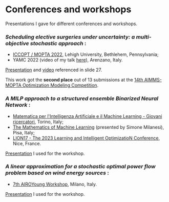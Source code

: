 # Conferences and workshops

Presentations I gave for different conferences and workshops.

### *Scheduling elective surgeries under uncertainty: a multi-objective stochastic approach* :


* [ICCOPT / MOPTA 2022](https://iccopt2022.lehigh.edu/), Lehigh University, Bethlehem, Pennsylvania;
* YAMC 2022 (video of my talk [here](https://www.youtube.com/watch?v=H0_yxyK-zK4&t=1232s)), Arenzano, Italy.

[Presentation](https://raw.githubusercontent.com/AmbrogioMB/AmbrogioMB.github.io/main/files/healthcare.pdf) and [video](https://raw.githubusercontent.com/AmbrogioMB/AmbrogioMB.github.io/main/files/demo_rec.mp4) referenced in slide 27.

This work got the **second place** out of 13 submissions at the [14th AIMMS-MOPTA Optimization Modeling Competition](https://iccopt2022.lehigh.edu/competition-and-prizes/aimms-mopta-competition/).

### *A MILP approach to a structured ensemble Binarized Neural Network* :

* [Matematica per l'Intelligenza Artificiale e il Machine Learning - Giovani ricercatori](https://areeweb.polito.it/disma-excellence/events_2022/GiornateUMI/index.html), Torino, Italy;
* [The Mathematics of Machine Learning](http://www.crm.sns.it/event/506/) (presented by Simone Milanesi), Pisa, Italy;
* [LION17 - The 2023 Learning and Intelligent OptimizatioN Conference](https://lion17.org/), Nice, France.

[Presentation](https://raw.githubusercontent.com/AmbrogioMB/AmbrogioMB.github.io/main/files/bnn_torino.pdf) I used for the workshop.

### *A linear approximation for a stochastic optimal power flow problem based on wind energy sources* :

* [7th AIROYoung Workshop](https://ayw2023.di.unimi.it/), Milano, Italy.

[Presentation](https://raw.githubusercontent.com/AmbrogioMB/AmbrogioMB.github.io/main/files/airo.pdf) I used for the workshop.

 <!--- **Conferences where i presented the work *t.b.a.* :** --->

<!--- * t.b.a. --->
<!--- * t.b.a. --->
